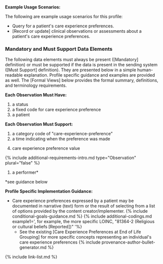 

**Example Usage Scenarios:**

The following are example usage scenarios for this profile:

-  Query for a patient's care experience preferences.
-  [Record or update] clinical observations or assessments about a patient's care experience preferences.

### Mandatory and Must Support Data Elements


The following data elements must always be present ([Mandatory] definition) or must be supported if the data is present in the sending system ([Must Support] definition). They are presented below in a simple human-readable explanation. Profile specific guidance and examples are provided as well. The [Formal Views] below provides the formal summary, definitions, and terminology requirements.

**Each Observation Must Have:**

1. a status
2. a fixed code for care experience preference
3. a patient
  
**Each Observation Must Support:**

1. a category code of "care-experience-preference"
2. a time indicating when the preference was made
<!-- 3. who reported the preference -->
4. care experience preference value

<div class="bg-success" markdown="1">

{% include additional-requirements-intro.md type="Observation" plural="false" %}

1. a performer*
</div><!-- new-content -->

*see guidance below

**Profile Specific Implementation Guidance:**

- Care experience preferences expressed by a patient may be documented in narrative (text) form or the result of selecting from a list of options provided by the content creator/implementer.
{% include conditional-goals-guidance.md %}
{% include additional-codings.md example1=', for example, the more specific LOINC, "81364-2 (Religious or cultural beliefs [Reported])"  '%}
  - See the existing [Care Experience Preferences at End of Life Grouping] for more specific concepts representing an individual's care experience preferences
{% include provenance-author-bullet-generator.md %}

{% include link-list.md %}
